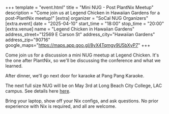 +++
template = "event.html"
title = "Mini NUG - Post PlantNix Meetup"
description = "Come join us at Legend Chicken in Hawaiian Gardens for a post-PlantNix meetup!"
[extra]
organizer = "SoCal NUG Organizers"
[extra.event]
date = "2025-04-10"
start_time = "18:00"
stop_time = "20:00"
[extra.venue]
name = "Legend Chicken in Hawaiian Gardens"
address_street="12569 E Carson St"
address_city="Hawaiian Gardens"
address_zip="90716"
google_maps="https://maps.app.goo.gl/8yX4Tqmgy9U5bXyP7"
+++

Come join us for a discussion a mini NUG meetup at Legend Chicken.
It's the one after PlantNix, so we'll be discussing the conference and what we learned.

After dinner, we'll go next door for karaoke at Pang Pang Karaoke.

The next full size NUG will be on May 3rd at Long Beach City College, LAC campus.
See details here [here](/events/2025-05-03).

Bring your laptop, show off your Nix configs, and ask questions.
No prior experience with Nix is required, and all are welcome.



